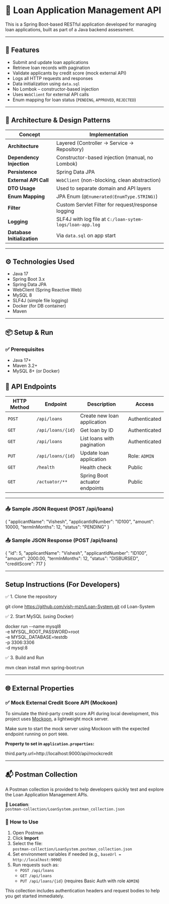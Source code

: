 # 🏦 Loan Application Management API

This is a Spring Boot-based RESTful application developed for managing loan applications, built as part of a Java backend assessment.

---

## 🚀 Features

- Submit and update loan applications
- Retrieve loan records with pagination
- Validate applicants by credit score (mock external API)
- Logs all HTTP requests and responses
- Data initialization using `data.sql`
- No Lombok – constructor-based injection
- Uses `WebClient` for external API calls
- Enum mapping for loan status (`PENDING`, `APPROVED`, `REJECTED`)

---

## 🧱 Architecture & Design Patterns

| Concept                     | Implementation |
|----------------------------|----------------|
| **Architecture**           | Layered (Controller → Service → Repository) |
| **Dependency Injection**   | Constructor-based injection (manual, no Lombok) |
| **Persistence**            | Spring Data JPA |
| **External API Call**      | `WebClient` (non-blocking, clean abstraction) |
| **DTO Usage**              | Used to separate domain and API layers |
| **Enum Mapping**           | JPA Enum (`@Enumerated(EnumType.STRING)`) |
| **Filter**                 | Custom Servlet Filter for request/response logging |
| **Logging**                | SLF4J with log file at `C:/loan-sytem-logs/loan-app.log` |
| **Database Initialization**| Via `data.sql` on app start |

---

## ⚙️ Technologies Used

- Java 17
- Spring Boot 3.x
- Spring Data JPA
- WebClient (Spring Reactive Web)
- MySQL 8
- SLF4J (simple file logging)
- Docker (for DB container)
- Maven

---

## 📦 Setup & Run

### ✅ Prerequisites
- Java 17+
- Maven 3.2+
- MySQL 8+ (or Docker)


## 📂 API Endpoints

| HTTP Method | Endpoint               | Description                        | Access         |
|-------------|------------------------|------------------------------------|----------------|
| `POST`      | `/api/loans`           | Create new loan application        | Authenticated  |
| `GET`       | `/api/loans/{id}`      | Get loan by ID                     | Authenticated  |
| `GET`       | `/api/loans`           | List loans with pagination         | Authenticated  |
| `PUT`       | `/api/loans/{id}`      | Update loan application            | Role: `ADMIN`  |
| `GET`       | `/health`              | Health check                       | Public         |
| `GET`       | `/actuator/**`         | Spring Boot actuator endpoints     | Public         |

---

### 📤 Sample JSON Request (POST /api/loans)
{
  "applicantName": "Vishesh",
  "applicantIdNumber": "ID100",
  "amount": 10000,
  "termInMonths": 12,
  "status": "PENDING"
}


### 📤 Sample JSON Response (POST /api/loans)
{
    "id": 5,
    "applicantName": "Vishesh",
    "applicantIdNumber": "ID100",
    "amount": 2000.00,
    "termInMonths": 12,
    "status": "DISBURSED",
    "creditScore": 717
}

---


## Setup Instructions (For Developers)

✅ 1. Clone the repository

git clone https://github.com/vish-mzn/Loan-System.git
cd Loan-System


✅ 2. Start MySQL (using Docker)

docker run --name mysql8 \
  -e MYSQL_ROOT_PASSWORD=root \
  -e MYSQL_DATABASE=testdb \
  -p 3306:3306 \
  -d mysql:8

✅ 3. Build and Run

mvn clean install
mvn spring-boot:run



---

## 🌐 External Properties

### ✅ Mock External Credit Score API (Mockoon)

To simulate the third-party credit score API during local development, this project uses [Mockoon](https://mockoon.com/), a lightweight mock server.

Make sure to start the mock server using Mockoon with the expected endpoint running on port `9000`.

**Property to set in `application.properties`:**

third.party.url=http://localhost:9000/api/mockcredit



---

## 📬 Postman Collection

A Postman collection is provided to help developers quickly test and explore the Loan Application Management APIs.

📁 **Location**:  
`postman-collection/LoanSystem.postman_collection.json`

### 🔧 How to Use

1. Open Postman
2. Click **Import**
3. Select the file:  
   `postman-collection/LoanSystem.postman_collection.json`
4. Set environment variables if needed (e.g., `baseUrl = http://localhost:9090`)
5. Run requests such as:
   - `POST /api/loans`
   - `GET /api/loans`
   - `PUT /api/loans/{id}` (requires Basic Auth with role `ADMIN`)

This collection includes authentication headers and request bodies to help you get started immediately.



